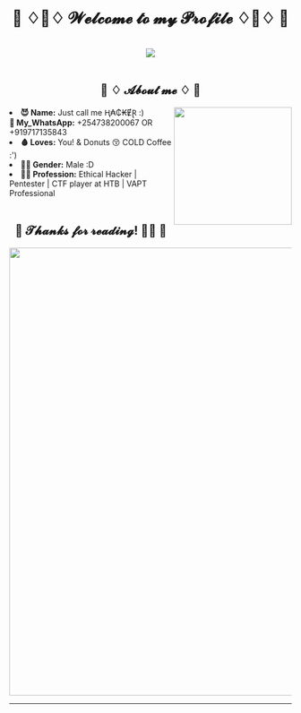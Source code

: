 <body>
<h1 align="center">💖 ♢🥺♢ 𝓦𝓮𝓵𝓬𝓸𝓶𝓮 𝓽𝓸 𝓶𝔂 𝓟𝓻𝓸𝓯𝓲𝓵𝓮 ♢🥺♢ 💖</h1>
<br>
<div align="center">
<img src="https://64.media.tumblr.com/5e4e859c487472985b2a3e398ac2a13b/tumblr_inline_oy6i6wEruH1qj3xt8_540.gif">
</div>
<br>
<div>
<h2 align="center"> 🦊 ♢ 𝓐𝓫𝓸𝓾𝓽 𝓶𝓮 ♢ 🦊 </h2>
<img src="https://media.tenor.com/images/93050f7326ce464ac09af37962bd9d81/tenor.gif" align="right" height=210>
<li>
<b>😈 Name:</b> Just call me Ⱨ₳₵₭ɆⱤ :)</li>
<b>🥱 My_WhatsApp:</b> +254738200067 OR +919717135843 </li>
<li> 
<b>🩸 Loves:</b> You! & Donuts 😚 COLD Coffee :')
</li>
<li>
<b>💁‍♂️ Gender:</b> Male :D
</li>
<li>
<b>👨‍💻 Profession:</b> Ethical Hacker | Pentester | CTF player at HTB | VAPT Professional
</li>
<br>
</div>
<h2 align="center">💖  𝓣𝓱𝓪𝓷𝓴𝓼 𝓯𝓸𝓻 𝓻𝓮𝓪𝓭𝓲𝓷𝓰! 👨‍🦯 💖</h2>
<div align="center">
<img src="https://thumbs.gfycat.com/BareEarlyCanadagoose-size_restricted.gif" width=800 hight=400>
</div>
<hr>
</div>
</div>
</body>
